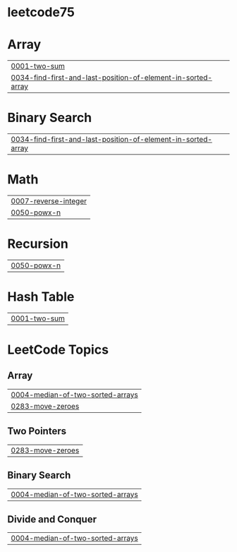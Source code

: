 # leetcode75


# Array
|  |
| ------- |
| [0001-two-sum](https://github.com/dkreddysai/leetcode75/tree/master/0001-two-sum) |
| [0034-find-first-and-last-position-of-element-in-sorted-array](https://github.com/dkreddysai/leetcode75/tree/master/0034-find-first-and-last-position-of-element-in-sorted-array) |
# Binary Search
|  |
| ------- |
| [0034-find-first-and-last-position-of-element-in-sorted-array](https://github.com/dkreddysai/leetcode75/tree/master/0034-find-first-and-last-position-of-element-in-sorted-array) |
# Math
|  |
| ------- |
| [0007-reverse-integer](https://github.com/dkreddysai/leetcode75/tree/master/0007-reverse-integer) |
| [0050-powx-n](https://github.com/dkreddysai/leetcode75/tree/master/0050-powx-n) |
# Recursion
|  |
| ------- |
| [0050-powx-n](https://github.com/dkreddysai/leetcode75/tree/master/0050-powx-n) |
# Hash Table
|  |
| ------- |
| [0001-two-sum](https://github.com/dkreddysai/leetcode75/tree/master/0001-two-sum) |
<!---LeetCode Topics Start-->
# LeetCode Topics
## Array
|  |
| ------- |
| [0004-median-of-two-sorted-arrays](https://github.com/dkreddysai/leetcode75/tree/master/0004-median-of-two-sorted-arrays) |
| [0283-move-zeroes](https://github.com/dkreddysai/leetcode75/tree/master/0283-move-zeroes) |
## Two Pointers
|  |
| ------- |
| [0283-move-zeroes](https://github.com/dkreddysai/leetcode75/tree/master/0283-move-zeroes) |
## Binary Search
|  |
| ------- |
| [0004-median-of-two-sorted-arrays](https://github.com/dkreddysai/leetcode75/tree/master/0004-median-of-two-sorted-arrays) |
## Divide and Conquer
|  |
| ------- |
| [0004-median-of-two-sorted-arrays](https://github.com/dkreddysai/leetcode75/tree/master/0004-median-of-two-sorted-arrays) |
<!---LeetCode Topics End-->